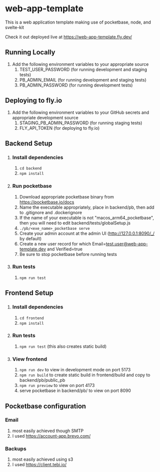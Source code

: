 
# web-app-template
This is a web application template making use of pocketbase, node, and svelte-kit

Check it out deployed live at https://web-app-template.fly.dev/

## Running Locally
1. Add the following environment variables to your appropriate source
   1. TEST_USER_PASSWORD (for running development and staging tests)
   1. PB_ADMIN_EMAIL (for running development and staging tests)
   1. PB_ADMIN_PASSWORD (for running development tests)

## Deploying to fly.io
1. Add the following environment variables to your GitHub secrets and appropriate development source
   1. STAGING_PB_ADMIN_PASSWORD (for running staging tests)
   1. FLY_API_TOKEN (for deploying to fly.io)

## Backend Setup
1. ### Install dependencies
   1. ```cd backend```
   1. ```npm install```

1. ### Run pocketbase
   1. Download appropriate pocketbase binary from https://pocketbase.io/docs
   1. Name the executable appropriately, place in backend/pb, then add to .gitignore and .dockerignore
   1. If the name of your executable is not "macos_arm64_pocketbase", then you will need to edit backend/tests/globalSetup.js
   1. ```./pb/<exe_name>_pocketbase serve```
   1. Create your admin account at the admin UI (http://127.0.0.1:8090/_/ by default)
   1. Create a new user record for which Email=test.user@web-app-template.dev and Verified=true 
   1. Be sure to stop pocketbase before running tests

1. ### Run tests
   1. ```npm run test```

## Frontend Setup
1. ### Install dependencies
   1. ```cd frontend```
   1. ```npm install```

1. ### Run tests
   1. ```npm run test``` (this also creates static build)

1. ### View frontend
   1. ```npm run dev``` to view in development mode on port 5173
   1. ```npm run build``` to create static build in frontend/build and copy to backend/pb/public_pb
   1. ```npm run preview``` to view on port 4173
   1. serve pocketbase in backend/pb/ to view on port 8090

## Pocketbase configuration
### Email
   1. most easily achieved though SMTP
   1. I used https://account-app.brevo.com/
### Backups
   1. most easily achieved using s3
   1. I used https://client.tebi.io/